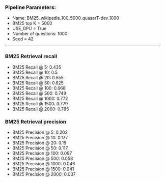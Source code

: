 ### Pipeline Parameters:
* Name: BM25_wikipedia_100_5000_quasarT-dev_1000
* BM25 top K = 5000
* USE_GPU = True
* Number of questions: 1000
* Seed = 42
------
### BM25 Retrieval recall 
* BM25 Recall @ 5: 0.435
* BM25 Recall @ 10: 0.5
* BM25 Recall @ 20: 0.555
* BM25 Recall @ 50: 0.625
* BM25 Recall @ 100: 0.668
* BM25 Recall @ 500: 0.749
* BM25 Recall @ 1000: 0.772
* BM25 Recall @ 1500: 0.779
* BM25 Recall @ 2000: 0.785
### BM25 Retrieval precision 
* BM25 Precision @ 5: 0.202
* BM25 Precision @ 10: 0.177
* BM25 Precision @ 20: 0.15
* BM25 Precision @ 50: 0.117
* BM25 Precision @ 100: 0.097
* BM25 Precision @ 500: 0.058
* BM25 Precision @ 1000: 0.046
* BM25 Precision @ 1500: 0.041
* BM25 Precision @ 2000: 0.037
